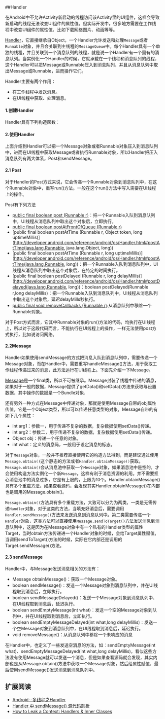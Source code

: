 ##Handler


在Android中不允许Activity新启动的线程访问该Activity里的UI组件，这样会导致新启动的线程无法改变UI组件的属性值。但实际开发中，很多地方需要在工作线程中改变UI组件的属性值，比如下载网络图片、动画等等。


[Handler](http://developer.android.com/reference/android/os/Handler.html)，它直接继承自Object，一个Handler允许发送和处理`Message`或者`Runnable`对象，并且会关联到主线程的`MessageQueue`中。每个Handler具有一个单独的线程，并且关联到一个消息队列的线程，就是说一个Handler有一个固有的消息队列。当实例化一个Handler的时候，它就承载在一个线程和消息队列的线程，这个Handler可以把Message或Runnable压入到消息队列，并且从消息队列中取出Message或Runnable，进而操作它们。

Handler主要有两个作用：

* 在工作线程中发送消息。
* 在UI线程中获取、处理消息。

#### 1.创建Handler

Handler具有下列构造函数：



#### 2.使用Handler

上面介绍到Handler可以把一个Message对象或者Runnable对象压入到消息队列中，进而在UI线程中获取Message或者执行Runnable对象，所以Handler把压入消息队列有两大体系，Post和sendMessage。


#### 2.1 Post
对于Handler的Post方式来说，它会传递一个Runnable对象到消息队列中，在这个Runnable对象中，重写run()方法。一般在这个run()方法中写入需要在UI线程上的操作。

Post有下列方法
  * [public final boolean post (Runnable r)](http://developer.android.com/reference/android/os/Handler.html#post(java.lang.Runnable))：把一个Runnable入队到消息队列中，UI线程从消息队列中取出这个对象后，立即执行。
  * [public final boolean postAtFrontOfQueue (Runnable r)](http://developer.android.com/reference/android/os/Handler.html#postAtFrontOfQueue(java.lang.Runnable))
  * [public final boolean postAtTime (Runnable r, Object token, long uptimeMillis)](http://developer.android.com/reference/android/os/Handler.html#postAtTime(java.lang.Runnable, java.lang.Object, long))
  * [public final boolean postAtTime (Runnable r, long uptimeMillis)](http://developer.android.com/reference/android/os/Handler.html#postAtTime(java.lang.Runnable, long))：把一个Runnable入队到消息队列中，UI线程从消息队列中取出这个对象后，在特定的时间执行。
  * [public final boolean postDelayed (Runnable r, long delayMillis)](http://developer.android.com/reference/android/os/Handler.html#postDelayed(java.lang.Runnable, long))：boolean postDelayed(Runnable r,long delayMillis)：把一个Runnable入队到消息队列中，UI线程从消息队列中取出这个对象后，延迟delayMills秒执行。
  * [public final void removeCallbacks (Runnable r)](http://developer.android.com/reference/android/os/Handler.html#removeCallbacks(java.lang.Runnable)):从消息队列中移除一个Runnable对象。

对于Post方式而言，它其中Runnable对象的run()方法的代码，均执行在UI线程上，所以对于这段代码而言，不能执行在UI线程上的操作，一样无法使用post方式执行，比如说访问网络。


#### 2.2Message

Handler如果使用sendMessage的方式把消息入队到消息队列中，需要传递一个Message对象，而在Handler中，需要重写handleMessage()方法，用于获取工作线程传递过来的消息，此方法运行在UI线程上。下面先介绍一下Message。

[Message](http://developer.android.com/reference/android/os/Message.html)是一个final类，所以不可被继承。Message封装了线程中传递的消息，如果对于一般的数据，Message提供了getData()和setData()方法来获取与设置数据，其中操作的数据是一个Bundle对象.

还有另外一种方式在Message中传递对象，那就是使用Message自带的obj属性传值，它是一个Object类型，所以可以传递任意类型的对象，Message自带的有如下几个属性：

* int arg1：参数一，用于传递不复杂的数据，复杂数据使用setData()传递。
* int arg2：参数二，用于传递不复杂的数据，复杂数据使用setData()传递。
* Object obj：传递一个任意的对象。
* int what：定义的消息码，一般用于设定消息的标志。

对于`Message`对象，一般并不推荐直接使用它的构造方法得到，而是建议通过使用`Message.obtain()`这个静态的方法或者`Handler.obtainMessage()`获取。`Message.obtain()`会从消息池中获取一个`Message`对象，如果消息池中是空的，才会使用构造方法实例化一个新`Message`，这样有利于消息资源的利用。并不需要担心消息池中的消息过多，它是有上限的，上限为10个。Handler.obtainMessage()具有多个重载方法，如果查看源码，会发现其实Handler.obtainMessage()在内部也是调用的Message.obtain()。

`Message.obtain()`方法具有多个重载方法，大致可以分为为两类，一类是无需传递`Handler`对象，对于这类的方法，当填充好消息后，需要调用`Handler.sendMessage()`方法来发送消息到消息队列中。第二类需要传递一个`Handler`对象，这类方法可以直接使用`Message.sendToTarget()`方法发送消息到消息队列中，这是因为在Message对象中有一个私有的Handler类型的属性Target，当时obtain方法传递进一个Handler对象的时候，会给Target属性赋值，当调用sendToTarget()方法的时候，实际在它内部还是调用的Target.sendMessage()方法。


#### 2.3 sendMessage

Handler中，与Message发送消息相关的方法有：

* Message obtainMessage()：获取一个Message对象。
* boolean sendMessage()：发送一个Message对象到消息队列中，并在UI线程取到消息后，立即执行。
* boolean sendMessageDelayed()：发送一个Message对象到消息队列中，在UI线程取到消息后，延迟执行。
* boolean sendEmptyMessage(int what)：发送一个空的Message对象到队列中，并在UI线程取到消息后，立即执行。
* boolean sendEmptyMessageDelayed(int what,long delayMillis)：发送一个空Message对象到消息队列中，在UI线程取到消息后，延迟执行。
* void removeMessage()：从消息队列中移除一个未响应的消息

在Handler中，也定义了一些发送空消息的方法，如：sendEmptyMessage(int what)、sendEmptyMessageDelayed(int what,long delayMillis)，看似这些方法没有使用Message就可以发送一个消息，但是如果查看源码就会发现，其实内部也是从Message.obtain()方法中获取一个Message对象，然后给属性赋值，最后使用sendMessage()发送消息到消息队列中。


## 扩展阅读

* [Android--多线程之Handler](http://www.cnblogs.com/plokmju/p/android_Handler.html)
* [Handler 中 sendMessage() 源代码剖析](http://blog.csdn.net/ahuier/article/details/17013647)
* [How to Leak a Context: Handlers & Inner Classes](http://www.androiddesignpatterns.com/2013/01/inner-class-handler-memory-leak.html)

















